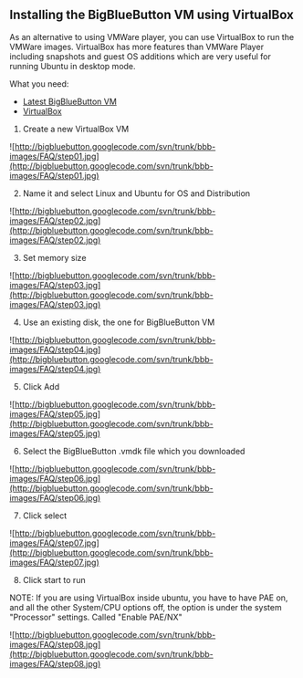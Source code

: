 ## Installing the BigBlueButton VM using VirtualBox ##

As an alternative to using VMWare player, you can use VirtualBox to run the VMWare images.  VirtualBox has more features than VMWare Player including snapshots and guest OS additions which are very useful for running Ubuntu in desktop mode.

What you need:
  * [Latest BigBlueButton VM](BigBlueButtonVM.md)
  * [VirtualBox](http://www.virtualbox.org/wiki/Downloads)

1. Create a new VirtualBox VM

![http://bigbluebutton.googlecode.com/svn/trunk/bbb-images/FAQ/step01.jpg](http://bigbluebutton.googlecode.com/svn/trunk/bbb-images/FAQ/step01.jpg)

2. Name it and select Linux and Ubuntu for OS and Distribution

![http://bigbluebutton.googlecode.com/svn/trunk/bbb-images/FAQ/step02.jpg](http://bigbluebutton.googlecode.com/svn/trunk/bbb-images/FAQ/step02.jpg)

3. Set memory size

![http://bigbluebutton.googlecode.com/svn/trunk/bbb-images/FAQ/step03.jpg](http://bigbluebutton.googlecode.com/svn/trunk/bbb-images/FAQ/step03.jpg)

4. Use an existing disk, the one for BigBlueButton VM

![http://bigbluebutton.googlecode.com/svn/trunk/bbb-images/FAQ/step04.jpg](http://bigbluebutton.googlecode.com/svn/trunk/bbb-images/FAQ/step04.jpg)

5. Click Add

![http://bigbluebutton.googlecode.com/svn/trunk/bbb-images/FAQ/step05.jpg](http://bigbluebutton.googlecode.com/svn/trunk/bbb-images/FAQ/step05.jpg)

6. Select the BigBlueButton .vmdk file which you downloaded

![http://bigbluebutton.googlecode.com/svn/trunk/bbb-images/FAQ/step06.jpg](http://bigbluebutton.googlecode.com/svn/trunk/bbb-images/FAQ/step06.jpg)

7. Click select

![http://bigbluebutton.googlecode.com/svn/trunk/bbb-images/FAQ/step07.jpg](http://bigbluebutton.googlecode.com/svn/trunk/bbb-images/FAQ/step07.jpg)

8. Click start to run

NOTE: If you are using VirtualBox inside ubuntu, you have to have PAE on, and all the other System/CPU options off, the option is under the system "Processor" settings.  Called "Enable PAE/NX"

![http://bigbluebutton.googlecode.com/svn/trunk/bbb-images/FAQ/step08.jpg](http://bigbluebutton.googlecode.com/svn/trunk/bbb-images/FAQ/step08.jpg)
